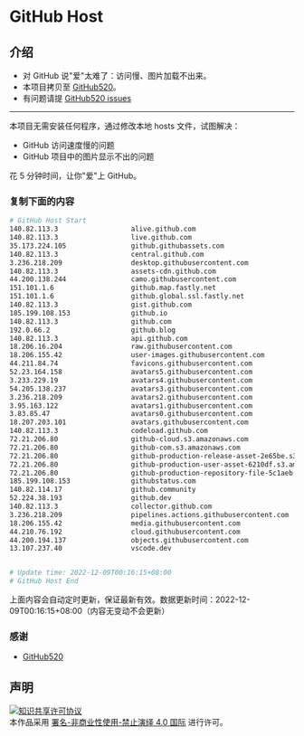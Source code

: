 # GitHub Host
## 介绍
- 对 GitHub 说"爱"太难了：访问慢、图片加载不出来。
- 本项目拷贝至 [GitHub520](https://github.com/521xueweihan/GitHub520)。
- 有问题请提 [GitHub520 issues](https://github.com/521xueweihan/GitHub520/issues/new)

---

本项目无需安装任何程序，通过修改本地 hosts 文件，试图解决：
- GitHub 访问速度慢的问题
- GitHub 项目中的图片显示不出的问题

花 5 分钟时间，让你"爱"上 GitHub。

### 复制下面的内容
```bash
# GitHub Host Start
140.82.113.3                  alive.github.com
140.82.113.3                  live.github.com
35.173.224.105                github.githubassets.com
140.82.113.3                  central.github.com
3.236.218.209                 desktop.githubusercontent.com
140.82.113.3                  assets-cdn.github.com
44.200.138.244                camo.githubusercontent.com
151.101.1.6                   github.map.fastly.net
151.101.1.6                   github.global.ssl.fastly.net
140.82.113.3                  gist.github.com
185.199.108.153               github.io
140.82.113.3                  github.com
192.0.66.2                    github.blog
140.82.113.3                  api.github.com
18.206.16.204                 raw.githubusercontent.com
18.206.155.42                 user-images.githubusercontent.com
44.211.84.74                  favicons.githubusercontent.com
52.23.164.158                 avatars5.githubusercontent.com
3.233.229.19                  avatars4.githubusercontent.com
54.205.138.237                avatars3.githubusercontent.com
3.236.218.209                 avatars2.githubusercontent.com
3.95.163.122                  avatars1.githubusercontent.com
3.83.85.47                    avatars0.githubusercontent.com
18.207.203.101                avatars.githubusercontent.com
140.82.113.3                  codeload.github.com
72.21.206.80                  github-cloud.s3.amazonaws.com
72.21.206.80                  github-com.s3.amazonaws.com
72.21.206.80                  github-production-release-asset-2e65be.s3.amazonaws.com
72.21.206.80                  github-production-user-asset-6210df.s3.amazonaws.com
72.21.206.80                  github-production-repository-file-5c1aeb.s3.amazonaws.com
185.199.108.153               githubstatus.com
140.82.114.17                 github.community
52.224.38.193                 github.dev
140.82.113.3                  collector.github.com
3.236.218.209                 pipelines.actions.githubusercontent.com
18.206.155.42                 media.githubusercontent.com
44.210.76.192                 cloud.githubusercontent.com
44.200.194.137                objects.githubusercontent.com
13.107.237.40                 vscode.dev


# Update time: 2022-12-09T00:16:15+08:00
# GitHub Host End

```
上面内容会自动定时更新，保证最新有效。数据更新时间：2022-12-09T00:16:15+08:00（内容无变动不会更新）

### 感谢

- [GitHub520](https://github.com/521xueweihan/GitHub520)

## 声明
<a rel="license" href="https://creativecommons.org/licenses/by-nc-nd/4.0/deed.zh"><img alt="知识共享许可协议" style="border-width: 0" src="https://licensebuttons.net/l/by-nc-nd/4.0/88x31.png"></a><br>本作品采用 <a rel="license" href="https://creativecommons.org/licenses/by-nc-nd/4.0/deed.zh">署名-非商业性使用-禁止演绎 4.0 国际</a> 进行许可。